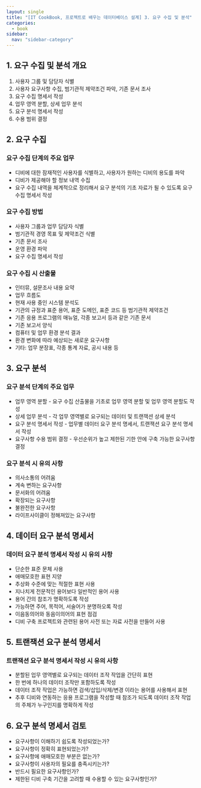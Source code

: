 ```yaml
---
layout: single
title: "[IT CookBook, 프로젝트로 배우는 데이터베이스 설계] 3. 요구 수집 및 분석"
categories:
  - book
sidebar:
  nav: "sidebar-category"
---
```


## 1. 요구 수집 및 분석 개요

1. 사용자 그룹 및 담당자 식별
2. 사용자 요구사항 수집, 범기관적 제약조건 파악, 기존 문서 조사
3. 요구 수집 명세서 작성
4. 업무 영역 분할, 상세 업무 분석
5. 요구 분석 명세서 작성
6. 수용 범위 결정


## 2. 요구 수집

### 요구 수집 단계의 주요 업무
- 디비에 대한 잠재적인 사용자를 식별하고, 사용자가 원하는 디비의 용도를 파악
- 디비가 제공해야 할 정보 내역 수집
- 요구 수집 내역을 체계적으로 정리해서 요구 분석의 기초 자료가 될 수 있도록 요구 수집 명세서 작성

### 요구 수집 방법
- 사용자 그룹과 업무 담당자 식별
- 범기관적 경영 목표 및 제약조건 식별
- 기존 문서 조사
- 운영 환경 파악
- 요구 수집 명세서 작성

### 요구 수집 시 산출물
- 인터뮤, 설문조사 내용 요약
- 업무 흐름도
- 현재 사용 중인 시스템 분석도
- 기관의 규정과 표준 용어, 표준 도메인, 표준 코드 등 범기관적 제약조건
- 기존 응용 프로그램의 매뉴얼, 각종 보고서 등과 같은 기존 문서
- 기존 보고서 양식
- 컴퓨터 및 업무 환경 분석 결과
- 환경 변화에 따라 예상되는 새로운 요구사항
- 기타: 업무 분장표, 각종 통계 자료, 공시 내용 등


## 3. 요구 분석

### 요구 분석 단계의 주요 업무
- 업무 영역 분할 - 요구 수집 산출물을 기초로 업무 영역 분할 및 업무 영역 분할도 작성
- 상세 업무 분석 - 각 업무 영역별로 요구되는 데이터 및 트랜잭션 상세 분석
- 요구 분석 명세서 작성 - 업무별 데이터 요구 분석 명세서, 트랜잭션 요구 분석 명세서 작성
- 요구사항 수용 범위 결정 - 우선순위가 높고 제한된 기한 안에 구축 가능한 요구사항 결정

### 요구 분석 시 유의 사항
- 의사소통의 어려움
- 계속 변하는 요구사항
- 문서화의 어려움
- 확장되는 요구사항
- 불완전한 요구사항
- 라이프사이클이 정해져있는 요구사항


## 4. 데이터 요구 분석 명세서

### 데이터 요구 분석 명세서 작성 시 유의 사항
- 단순한 표준 문체 사용
- 애매모호한 표현 지양
- 추상화 수준에 맞는 적절한 표현 사용
- 지나치게 전문적인 용어보다 일반적인 용어 사용
- 용어 간의 참조가 명확하도록 작성
- 가능하면 주어, 목적어, 서술어가 분명하오록 작성
- 이음동의어와 동음이의어의 표현 점검
- 디비 구축 프로젝트와 관련된 용어 사전 또는 자료 사전을 만들어 사용


## 5. 트랜잭션 요구 분석 명세서

### 트랜잭션 요구 분석 명세서 작성 시 유의 사항
- 분할된 업무 영역별로 요구되는 데이터 조작 작업을 간단히 표현
- 한 번에 하나의 데이터 조작만 포함하도록 작성
- 데이터 조작 작업은 가능하면 검색/삽입/삭제/변경 이라는 용어를 사용해서 표현
- 추후 디비와 연동하는 응용 프로그램을 작성할 때 참조가 되도록 데이터 조작 작업의 주체가 누구인지를 명확하게 작성


## 6. 요구 분석 명세서 검토

- 요구사항이 이해하기 쉽도록 작성되었는가?
- 요구사항이 정확히 표현되었는가?
- 요구사항에 애매모호한 부분은 없는가?
- 요구사항이 사용자의 필요를 충족시키는가?
- 반드시 필요한 요구사항인가?
- 제한된 디비 구축 기간을 고려할 때 수용할 수 있는 요구사항인가?
